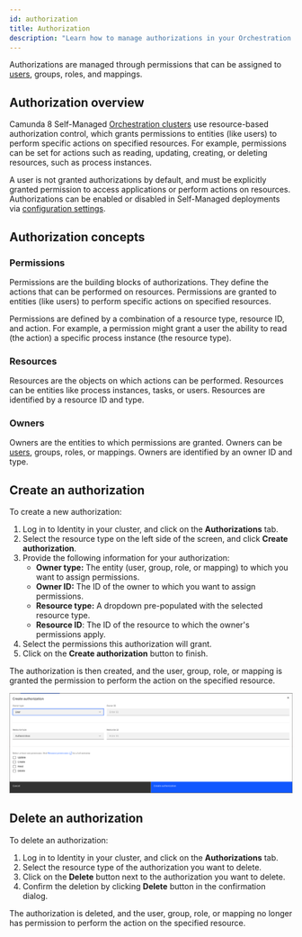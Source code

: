 ```yaml
---
id: authorization
title: Authorization
description: "Learn how to manage authorizations in your Orchestration cluster."
---
```


Authorizations are managed through permissions that can be assigned to [users](user.md), groups, roles, and mappings.

## Authorization overview

Camunda 8 Self-Managed [Orchestration clusters](/self-managed/reference-architecture/reference-architecture.md#orchestration-cluster) use resource-based authorization control, which grants permissions to entities (like users) to perform specific actions on specified resources. For example, permissions can be set for actions such as reading, updating, creating, or deleting resources, such as process instances.

A user is not granted authorizations by default, and must be explicitly granted permission to access applications or perform actions on resources. Authorizations can be enabled or disabled in Self-Managed deployments via [configuration settings](/self-managed/identity/configuration/identity-configuration-overview.md).

## Authorization concepts

### Permissions

Permissions are the building blocks of authorizations. They define the actions that can be performed on resources. Permissions are granted to entities (like users) to perform specific actions on specified resources.

Permissions are defined by a combination of a resource type, resource ID, and action. For example, a permission might grant a user the ability to read (the action) a specific process instance (the resource type).

### Resources

Resources are the objects on which actions can be performed. Resources can be entities like process instances, tasks, or users. Resources are identified by a resource ID and type.

### Owners

Owners are the entities to which permissions are granted. Owners can be [users](user.md), groups, roles, or mappings. Owners are identified by an owner ID and type.

## Create an authorization

To create a new authorization:

1. Log in to Identity in your cluster, and click on the **Authorizations** tab.
2. Select the resource type on the left side of the screen, and click **Create authorization**.
3. Provide the following information for your authorization:
   - **Owner type:** The entity (user, group, role, or mapping) to which you want to assign permissions.
   - **Owner ID:** The ID of the owner to which you want to assign permissions.
   - **Resource type:** A dropdown pre-populated with the selected resource type.
   - **Resource ID**: The ID of the resource to which the owner's permissions apply.
4. Select the permissions this authorization will grant.
5. Click on the **Create authorization** button to finish.

The authorization is then created, and the user, group, role, or mapping is granted the permission to perform the action on the specified resource.

![identity-create-authorization-tab](./img/create-authorization-tab.png)

## Delete an authorization

To delete an authorization:

1. Log in to Identity in your cluster, and click on the **Authorizations** tab.
2. Select the resource type of the authorization you want to delete.
3. Click on the **Delete** button next to the authorization you want to delete.
4. Confirm the deletion by clicking **Delete** button in the confirmation dialog.

The authorization is deleted, and the user, group, role, or mapping no longer has permission to perform the action on the specified resource.
